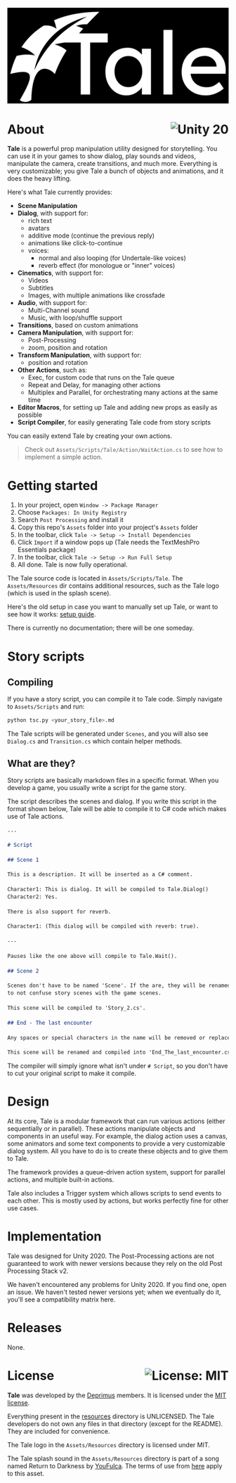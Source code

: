 <p align="center">
  <img src="public/logo.png" alt="Tale">
</p>

# About <a href="https://unity.com"><img align="right" src="https://img.shields.io/badge/Unity-2020.3.2f1-000000?logo=Unity" alt="Unity 20" /></a>

**Tale** is a powerful prop manipulation utility designed for storytelling. You can use it in your games to show dialog, play sounds and videos, manipulate the camera, create transitions, and much more.
Everything is very customizable; you give Tale a bunch of objects and animations, and it does the heavy lifting.

Here's what Tale currently provides:

- **Scene Manipulation**
- **Dialog**, with support for:
  - rich text
  - avatars
  - additive mode (continue the previous reply)
  - animations like click-to-continue
  - voices:
    - normal and also looping (for Undertale-like voices)
    - reverb effect (for monologue or "inner" voices)
- **Cinematics**, with support for:
  - Videos
  - Subtitles
  - Images, with multiple animations like crossfade
- **Audio**, with support for:
  - Multi-Channel sound
  - Music, with loop/shuffle support
- **Transitions**, based on custom animations
- **Camera Manipulation**, with support for:
  - Post-Processing
  - zoom, position and rotation
- **Transform Manipulation**, with support for:
  - position and rotation
- **Other Actions**, such as:
  - Exec, for custom code that runs on the Tale queue
  - Repeat and Delay, for managing other actions
  - Multiplex and Parallel, for orchestrating many actions at the same time
- **Editor Macros**, for setting up Tale and adding new props as easily as possible
- **Script Compiler**, for easily generating Tale code from story scripts

You can easily extend Tale by creating your own actions.

> Check out `Assets/Scripts/Tale/Action/WaitAction.cs` to see how to implement a simple action.

# Getting started

1. In your project, open `Window -> Package Manager`
2. Choose `Packages: In Unity Registry`
3. Search `Post Processing` and install it
4. Copy this repo's `Assets` folder into your project's `Assets` folder
5. In the toolbar, click `Tale -> Setup -> Install Dependencies`
6. Click `Import` if a window pops up (Tale needs the TextMeshPro Essentials package)
7. In the toolbar, click `Tale -> Setup -> Run Full Setup`
8. All done. Tale is now fully operational.

The Tale source code is located in `Assets/Scripts/Tale`. The `Assets/Resources` dir contains additional resources, such as the Tale logo (which is used in the splash scene).

Here's the old setup in case you want to manually set up Tale, or want to see how it works: [setup guide](https://github.com/deprimus/Tale/blob/master/SETUP.md).

There is currently no documentation; there will be one someday.

# Story scripts

## Compiling
If you have a story script, you can compile it to Tale code. Simply navigate to `Assets/Scripts` and run:

```sh
python tsc.py <your_story_file>.md
```

The Tale scripts will be generated under `Scenes`, and you will also see `Dialog.cs` and `Transition.cs` which contain helper methods.

## What are they?
Story scripts are basically markdown files in a specific format. When you develop a game, you usually write a script for the game story.

The script describes the scenes and dialog. If you write this script in the format shown below, Tale will be able to compile it to C# code
which makes use of Tale actions.

```md
...

# Script

## Scene 1

This is a description. It will be inserted as a C# comment.

Character1: This is dialog. It will be compiled to Tale.Dialog()
Character2: Yes.

There is also support for reverb.

Character1: (This dialog will be compiled with reverb: true).

---

Pauses like the one above will compile to Tale.Wait().

## Scene 2

Scenes don't have to be named 'Scene'. If the are, they will be renamed to 'Story', as
to not confuse story scenes with the game scenes.

This scene will be compiled to 'Story_2.cs'.

## End - The last encounter

Any spaces or special characters in the name will be removed or replaced with an underscore.

This scene will be renamed and compiled into 'End_The_last_encounter.cs'
```

The compiler will simply ignore what isn't under `# Script`, so you don't have to cut your original script to make it compile.

# Design

At its core, Tale is a modular framework that can run various actions (either sequentially or in parallel).
These actions manipulate objects and components in an useful way. For example, the dialog action uses a canvas, some animators and some text components
to provide a very customizable dialog system. All you have to do is to create these objects and to give them to Tale.

The framework provides a queue-driven action system, support for parallel actions, and multiple built-in actions.                                                                                 

Tale also includes a Trigger system which allows scripts to send events to each other. This is mostly used by actions, but works perfectly fine for other use cases.

# Implementation

Tale was designed for Unity 2020. The Post-Processing actions are not guaranteed to work with newer versions because they rely on the old Post Processing Stack v2.

We haven't encountered any problems for Unity 2020. If you find one, open an issue. We haven't tested newer versions yet; when we eventually do it, you'll see a compatibility matrix here.


# Releases

None.

# License <a href="https://github.com/deprimus/Tale/blob/master/LICENSE"><img align="right" src="https://img.shields.io/badge/License-MIT-blue.svg" alt="License: MIT" /></a>

**Tale** was developed by the [Deprimus](https://wiki.deprimus.men) members. It is licensed under the [MIT license](https://github.com/deprimus/Tale/blob/master/LICENSE).

Everything present in the [resources](https://github.com/deprimus/Tale/tree/master/resources) directory is UNLICENSED. The Tale developers do not own any files in that directory (except for the README). They are included
for convenience.

The Tale logo in the `Assets/Resources` directory is licensed under MIT.

The Tale splash sound in the `Assets/Resources` directory is part of a song named Return to Darkness by [YouFulca](https://youfulca.com/). The terms of use from [here](https://youfulca.com/en/kiyaku_jp/) apply to this asset.
